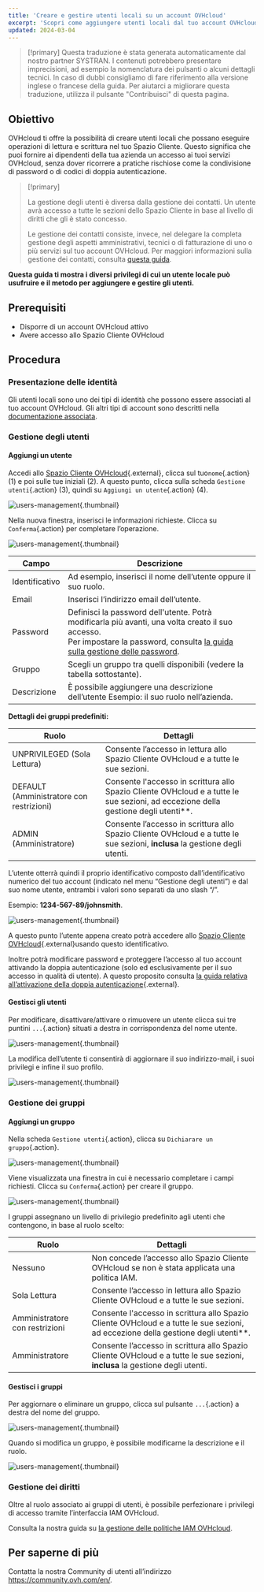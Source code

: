 ```yaml
---
title: 'Creare e gestire utenti locali su un account OVHcloud'
excerpt: 'Scopri come aggiungere utenti locali dal tuo account OVHcloud'
updated: 2024-03-04
---
```


> [!primary]
> Questa traduzione è stata generata automaticamente dal nostro partner SYSTRAN. I contenuti potrebbero presentare imprecisioni, ad esempio la nomenclatura dei pulsanti o alcuni dettagli tecnici. In caso di dubbi consigliamo di fare riferimento alla versione inglese o francese della guida. Per aiutarci a migliorare questa traduzione, utilizza il pulsante "Contribuisci" di questa pagina.
>

## Obiettivo

OVHcloud ti offre la possibilità di creare utenti locali che possano eseguire operazioni di lettura e scrittura nel tuo Spazio Cliente. Questo significa che puoi fornire ai dipendenti della tua azienda un accesso ai tuoi servizi OVHcloud, senza dover ricorrere a pratiche rischiose come la condivisione di password o di codici di doppia autenticazione.

> [!primary]
>
> La gestione degli utenti è diversa dalla gestione dei contatti. Un utente avrà accesso a tutte le sezioni dello Spazio Cliente in base al livello di diritti che gli è stato concesso.
>
> Le gestione dei contatti consiste, invece, nel delegare la completa gestione degli aspetti amministrativi, tecnici o di fatturazione di uno o più servizi sul tuo account OVHcloud. Per maggiori informazioni sulla gestione dei contatti, consulta [questa guida](/pages/account_and_service_management/account_information/managing_contacts).
>

**Questa guida ti mostra i diversi privilegi di cui un utente locale può usufruire e il metodo per aggiungere e gestire gli utenti.**

## Prerequisiti

- Disporre di un account OVHcloud attivo
- Avere accesso allo Spazio Cliente OVHcloud

## Procedura

### Presentazione delle identità

Gli utenti locali sono uno dei tipi di identità che possono essere associati al tuo account OVHcloud. Gli altri tipi di account sono descritti nella [documentazione associata](/pages/manage_and_operate/iam/identities-management).

### Gestione degli utenti

#### Aggiungi un utente

Accedi allo [Spazio Cliente OVHcloud](https://www.ovh.com/auth/?action=gotomanager&from=https://www.ovh.it/&ovhSubsidiary=it){.external}, clicca sul tuo`nome`{.action} (1) e poi sulle tue iniziali (2).
A questo punto, clicca sulla scheda `Gestione utenti`{.action} (3), quindi su `Aggiungi un utente`{.action} (4).

![users-management](images/hubusers.png){.thumbnail}

Nella nuova finestra, inserisci le informazioni richieste. Clicca su `Conferma`{.action} per completare l’operazione.

![users-management](images/usersmanagement2.png){.thumbnail}

| Campo | Descrizione |
|--|--|
| Identificativo | Ad esempio, inserisci il nome dell’utente oppure il suo ruolo. |
| Email | Inserisci l’indirizzo email dell’utente. |
| Password | Definisci la password dell'utente. Potrà modificarla più avanti, una volta creato il suo accesso. <br>Per impostare la password, consulta [la guida sulla gestione delle password](/pages/account_and_service_management/account_information/manage-ovh-password). |
| Gruppo | Scegli un gruppo tra quelli disponibili (vedere la tabella sottostante).|
| Descrizione | È possibile aggiungere una descrizione dell’utente Esempio: il suo ruolo nell’azienda. |

**Dettagli dei gruppi predefiniti:**

| Ruolo | Dettagli |
|--|--|
| UNPRIVILEGED (Sola Lettura) | Consente l’accesso in lettura allo Spazio Cliente OVHcloud e a tutte le sue sezioni. |
| DEFAULT (Amministratore con restrizioni) | Consente l'accesso in scrittura allo Spazio Cliente OVHcloud e a tutte le sue sezioni, ad eccezione della gestione degli utenti**. |
| ADMIN (Amministratore) | Consente l’accesso in scrittura allo Spazio Cliente OVHcloud e a tutte le sue sezioni, **inclusa** la gestione degli utenti. |

L’utente otterrà quindi il proprio identificativo composto dall’identificativo numerico del tuo account (indicato nel menu “Gestione degli utenti”) e dal suo nome utente, entrambi i valori sono separati da uno slash “/”.

Esempio: **1234-567-89/johnsmith**.

![users-management](images/usersmanagement3.png){.thumbnail}

A questo punto l’utente appena creato potrà accedere allo [Spazio Cliente OVHcloud](https://www.ovh.com/auth/?action=gotomanager&from=https://www.ovh.it/&ovhSubsidiary=it){.external}usando questo identificativo. 

Inoltre potrà modificare password e proteggere l’accesso al tuo account attivando la doppia autenticazione (solo ed esclusivamente per il suo accesso in qualità di utente). A questo proposito consulta [la guida relativa all’attivazione della doppia autenticazione](/pages/account_and_service_management/account_information/secure-ovhcloud-account-with-2fa){.external}.

#### Gestisci gli utenti

Per modificare, disattivare/attivare o rimuovere un utente clicca sui tre puntini `...`{.action} situati a destra in corrispondenza del nome utente.

![users-management](images/usersmanagement4.png){.thumbnail}

La modifica dell’utente ti consentirà di aggiornare il suo indirizzo-mail, i suoi privilegi e infine il suo profilo.

![users-management](images/usersmanagement6.png){.thumbnail}

### Gestione dei gruppi

#### Aggiungi un gruppo

Nella scheda `Gestione utenti`{.action}, clicca su `Dichiarare un gruppo`{.action}.

![users-management](images/usersmanagement7.png){.thumbnail}

Viene visualizzata una finestra in cui è necessario completare i campi richiesti. Clicca su `Conferma`{.action} per creare il gruppo.

![users-management](images/usersmanagement8.png){.thumbnail}

I gruppi assegnano un livello di privilegio predefinito agli utenti che contengono, in base al ruolo scelto:

| Ruolo | Dettagli |
|--|--|
| Nessuno | Non concede l’accesso allo Spazio Cliente OVHcloud se non è stata applicata una politica IAM. |
| Sola Lettura | Consente l’accesso in lettura allo Spazio Cliente OVHcloud e a tutte le sue sezioni. |
| Amministratore con restrizioni | Consente l'accesso in scrittura allo Spazio Cliente OVHcloud e a tutte le sue sezioni, ad eccezione della gestione degli utenti**. |
| Amministratore | Consente l’accesso in scrittura allo Spazio Cliente OVHcloud e a tutte le sue sezioni, **inclusa** la gestione degli utenti. |

#### Gestisci i gruppi

Per aggiornare o eliminare un gruppo, clicca sul pulsante `...`{.action} a destra del nome del gruppo.

![users-management](images/usersmanagement9.png){.thumbnail}

Quando si modifica un gruppo, è possibile modificarne la descrizione e il ruolo.

![users-management](images/usersmanagement10.png){.thumbnail}

### Gestione dei diritti

Oltre al ruolo associato ai gruppi di utenti, è possibile perfezionare i privilegi di accesso tramite l’interfaccia IAM OVHcloud.

Consulta la nostra guida su [la gestione delle politiche IAM OVHcloud](/pages/account_and_service_management/account_information/iam-policy-ui).

## Per saperne di più

Contatta la nostra Community di utenti all’indirizzo <https://community.ovh.com/en/>.